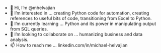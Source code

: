 - 👋 Hi, I’m @mhelvajian
- 👀 I’m interested in ... creating Python code for automation, creating references to useful bits of code, transitioning from Excel to Python. 
- 🌱 I’m currently learning ... Python and its power in manipulating output from SQL queries.
- 💞️ I’m looking to collaborate on ... humanizing business and data analysis.
- 📫 How to reach me ... linkedin.com/in/michael-helvajian

<!---
mhelvajian/mhelvajian is a ✨ special ✨ repository because its `README.md` (this file) appears on your GitHub profile.
You can click the Preview link to take a look at your changes.
--->
